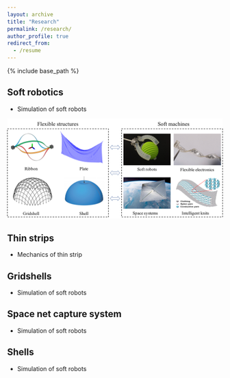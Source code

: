 ```yaml
---
layout: archive
title: "Research"
permalink: /research/
author_profile: true
redirect_from:
  - /resume
---
```


{% include base_path %}

Soft robotics
---
* Simulation of soft robots

![Overview](/images/overview.png)

Thin strips
---
* Mechanics of thin strip

Gridshells
---
* Simulation of soft robots

Space net capture system
---
* Simulation of soft robots

Shells
---
* Simulation of soft robots
